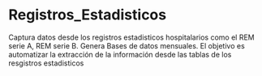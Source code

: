 # Registros_Estadisticos
Captura datos desde los registros estadisticos hospitalarios como el REM serie A, REM serie B.
Genera Bases de datos mensuales.
El objetivo es automatizar la extracción de la información desde las tablas de los resgistros estadisticos

